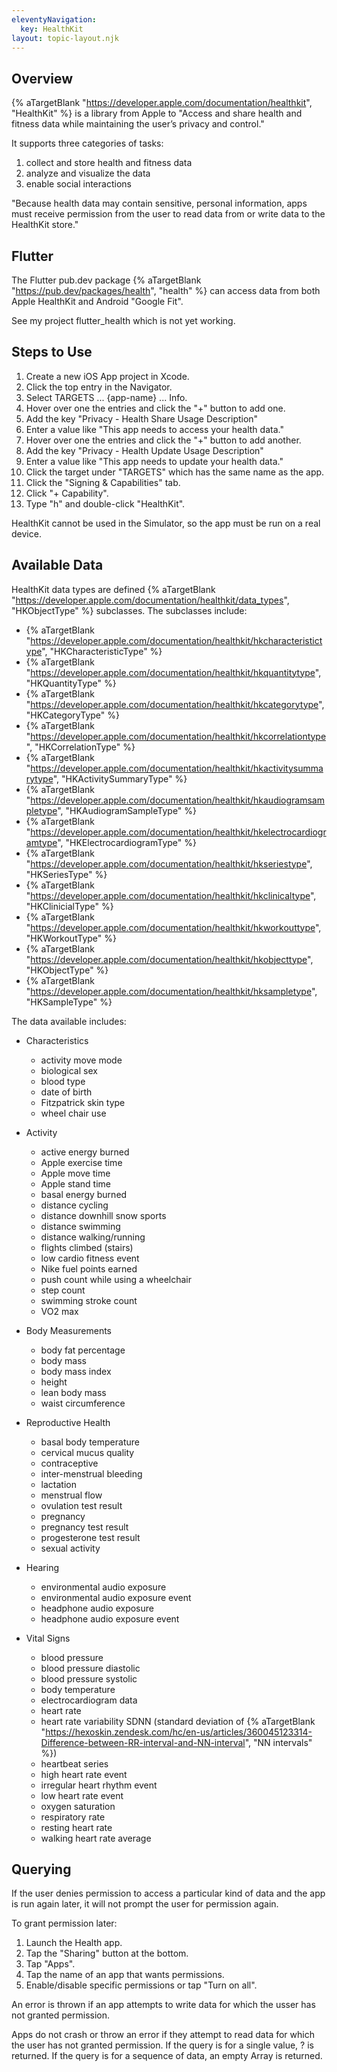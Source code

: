 ```yaml
---
eleventyNavigation:
  key: HealthKit
layout: topic-layout.njk
---
```


## Overview

{% aTargetBlank "https://developer.apple.com/documentation/healthkit",
"HealthKit" %} is a library from Apple to
"Access and share health and fitness data
while maintaining the user’s privacy and control."

It supports three categories of tasks:

1. collect and store health and fitness data
1. analyze and visualize the data
1. enable social interactions

"Because health data may contain sensitive, personal information,
apps must receive permission from the user to
read data from or write data to the HealthKit store."

## Flutter

The Flutter pub.dev package {% aTargetBlank
"https://pub.dev/packages/health", "health" %}
can access data from both Apple HealthKit and Android "Google Fit".

See my project flutter_health which is not yet working.

## Steps to Use

1. Create a new iOS App project in Xcode.
1. Click the top entry in the Navigator.
1. Select TARGETS ... {app-name} ... Info.
1. Hover over one the entries and click the "+" button to add one.
1. Add the key "Privacy - Health Share Usage Description"
1. Enter a value like "This app needs to access your health data."
1. Hover over one the entries and click the "+" button to add another.
1. Add the key "Privacy - Health Update Usage Description"
1. Enter a value like "This app needs to update your health data."
1. Click the target under "TARGETS" which has the same name as the app.
1. Click the "Signing & Capabilities" tab.
1. Click "+ Capability".
1. Type "h" and double-click "HealthKit".

HealthKit cannot be used in the Simulator,
so the app must be run on a real device.

## Available Data

HealthKit data types are defined {% aTargetBlank
"https://developer.apple.com/documentation/healthkit/data_types",
"HKObjectType" %} subclasses.
The subclasses include:

- {% aTargetBlank "https://developer.apple.com/documentation/healthkit/hkcharacteristictype", "HKCharacteristicType" %}
- {% aTargetBlank "https://developer.apple.com/documentation/healthkit/hkquantitytype", "HKQuantityType" %}
- {% aTargetBlank "https://developer.apple.com/documentation/healthkit/hkcategorytype", "HKCategoryType" %}
- {% aTargetBlank "https://developer.apple.com/documentation/healthkit/hkcorrelationtype", "HKCorrelationType" %}
- {% aTargetBlank "https://developer.apple.com/documentation/healthkit/hkactivitysummarytype", "HKActivitySummaryType" %}
- {% aTargetBlank "https://developer.apple.com/documentation/healthkit/hkaudiogramsampletype", "HKAudiogramSampleType" %}
- {% aTargetBlank "https://developer.apple.com/documentation/healthkit/hkelectrocardiogramtype", "HKElectrocardiogramType" %}
- {% aTargetBlank "https://developer.apple.com/documentation/healthkit/hkseriestype", "HKSeriesType" %}
- {% aTargetBlank "https://developer.apple.com/documentation/healthkit/hkclinicaltype", "HKClinicialType" %}
- {% aTargetBlank "https://developer.apple.com/documentation/healthkit/hkworkouttype", "HKWorkoutType" %}
- {% aTargetBlank "https://developer.apple.com/documentation/healthkit/hkobjecttype", "HKObjectType" %}
- {% aTargetBlank "https://developer.apple.com/documentation/healthkit/hksampletype", "HKSampleType" %}

The data available includes:

- Characteristics

  - activity move mode
  - biological sex
  - blood type
  - date of birth
  - Fitzpatrick skin type
  - wheel chair use

- Activity

  - active energy burned
  - Apple exercise time
  - Apple move time
  - Apple stand time
  - basal energy burned
  - distance cycling
  - distance downhill snow sports
  - distance swimming
  - distance walking/running
  - flights climbed (stairs)
  - low cardio fitness event
  - Nike fuel points earned
  - push count while using a wheelchair
  - step count
  - swimming stroke count
  - VO2 max

- Body Measurements

  - body fat percentage
  - body mass
  - body mass index
  - height
  - lean body mass
  - waist circumference

- Reproductive Health

  - basal body temperature
  - cervical mucus quality
  - contraceptive
  - inter-menstrual bleeding
  - lactation
  - menstrual flow
  - ovulation test result
  - pregnancy
  - pregnancy test result
  - progesterone test result
  - sexual activity

- Hearing

  - environmental audio exposure
  - environmental audio exposure event
  - headphone audio exposure
  - headphone audio exposure event

- Vital Signs

  - blood pressure
  - blood pressure diastolic
  - blood pressure systolic
  - body temperature
  - electrocardiogram data
  - heart rate
  - heart rate variability SDNN (standard deviation of {% aTargetBlank
    "https://hexoskin.zendesk.com/hc/en-us/articles/360045123314-Difference-between-RR-interval-and-NN-interval",
    "NN intervals" %})
  - heartbeat series
  - high heart rate event
  - irregular heart rhythm event
  - low heart rate event
  - oxygen saturation
  - respiratory rate
  - resting heart rate
  - walking heart rate average

## Querying

If the user denies permission to access a particular kind of data
and the app is run again later,
it will not prompt the user for permission again.

To grant permission later:

1. Launch the Health app.
1. Tap the "Sharing" button at the bottom.
1. Tap "Apps".
1. Tap the name of an app that wants permissions.
1. Enable/disable specific permissions or tap "Turn on all".

An error is thrown if an app attempts to write data
for which the usser has not granted permission.

Apps do not crash or throw an error if they attempt to read data
for which the user has not granted permission.
If the query is for a single value, ? is returned.
If the query is for a sequence of data, an empty Array is returned.

